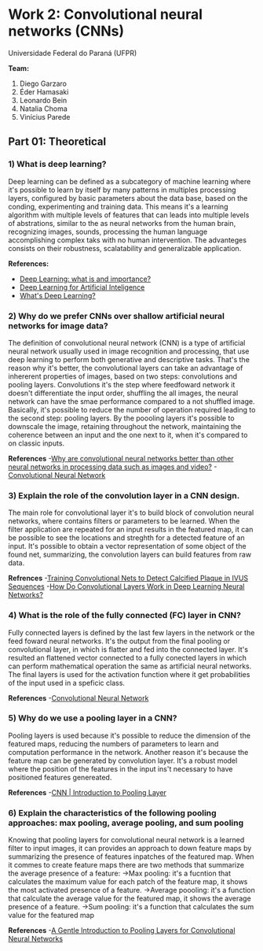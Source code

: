 # Work 2: Convolutional neural networks (CNNs)

Universidade Federal do Paraná (UFPR)

**Team:** 
1. Diego Garzaro
2. Éder Hamasaki
3. Leonardo Bein
4. Natalia Choma
5. Vinícius Parede

## Part 01: Theoretical

### 1) What is deep learning? 
  Deep learning can be defined as a subcategory of machine learning where it's possible to learn by itself by many patterns in multiples processing layers, configured by basic parameters about the data base, based on the conding, experimenting and training data. 
  This means it's a learning algorithm with multiple levels of features that can leads into multiple levels of abstrations, similar to the as neural networks from the human brain, recognizing images, sounds, processing the human language accomplishing complex taks with no human intervention. The advanteges consists on their robustness, scalatability and generalizable application.
  
  **References:**
  
  - [Deep Learning: what is and importance?](https://www.sas.com/pt_br/insights/analytics/deep-learning.html)
  - [Deep Learning for Artificial Inteligence](https://pt.slideshare.net/ErShivaKShrestha/deep-learning-for-artificial-intelligence-ai)
  - [What's Deep Learning?](https://gaea.com.br/afinal-o-que-e-deep-learning/)

### 2) Why do we prefer CNNs over shallow artificial neural networks for image data?
   The definition of convolutional neural network (CNN) is a type of artificial neural network usually used in image recognition and processing, that use deep learning to perform both generative and descriptive tasks. That's the reason why it's better, the convolutional layers can take an advantage of inhererent properties of images, based on two steps: convolutions and pooling layers.
  Convolutions it's the step where feedfoward network it doesn't differentiate the input order, shuffling the all images, the neural network can have the smae performance compared to a not shuffled image. Basically, it's possible to reduce the number of operation required leading to the second step: pooling layers.
  By the poooling layers it's possible to downscale the image, retaining throughout the network, maintaining the coherence between an input and the one next to it, when it's compared to on classic inputs.

**References**
-[Why are convolutional neural networks better than other neural networks in processing data such as images and video?](https://www.quora.com/Why-are-convolutional-neural-networks-better-than-other-neural-networks-in-processing-data-such-as-images-and-video)
-[Convolutional Neural Network](https://www.techtarget.com/searchenterpriseai/definition/convolutional-neural-network)  

### 3) Explain the role of the convolution layer in a CNN design.
The main role for convolutional layer it's to build block of convolution neural networks, where contains filters or parameters to be learned. When the filter application are repeated for an input results in the featured map, it can be possible to see the locations and streghth for a detected feature of an input. It's possible to obtain a vector representation of some object of the found net, summarizing, the convolution layers can build features from raw data. 

**Refrences**
-[Training Convolutional Nets to Detect Calcified Plaque in IVUS Sequences](https://www.sciencedirect.com/topics/engineering/convolutional-layer#:~:text=A%20convolutional%20layer%20is%20the,and%20creates%20an%20activation%20map.)
-[How Do Convolutional Layers Work in Deep Learning Neural Networks?](https://machinelearningmastery.com/convolutional-layers-for-deep-learning-neural-networks/)

### 4) What is the role of the fully connected (FC) layer in CNN?
Fully connected layers is defined by the last few layers in the network or the feed foward neural networks. It's the output from the final pooling or convolutional layer, in which is flatter and fed into the connected layer. It's resulted an flattened vector connected to a fully conected layers in which can perform mathematical operation the same as artificial neural networks. The final layers is used for the activation function where it get probabilities of the input used in a speficic class.

**References**
-[Convolutional Neural Network](https://towardsdatascience.com/convolutional-neural-network-17fb77e76c05#:~:text=Fully%20Connected%20Layer,-Fig%204.&text=Fully%20Connected%20Layer%20is%20simply,into%20the%20fully%20connected%20layer.)

### 5) Why do we use a pooling layer in a CNN? 
Pooling layers is used because it's possible to reduce the dimension of the featured maps, reducing the numbers of parameters to learn and computation performance in the network.
Another reason it's because the feature map can be generated by convolution layer. It's a robust model where the position of the features in the input ins't necessary to have positioned features genereated.

**References**
-[CNN | Introduction to Pooling Layer](https://www.geeksforgeeks.org/cnn-introduction-to-pooling-layer/#:~:text=Why%20to%20use%20Pooling%20Layers,generated%20by%20a%20convolution%20layer.)

### 6) Explain the characteristics of the following pooling approaches: max pooling, average pooling, and sum pooling
Knowing that pooling layers for convolutional neural network is a learned filter to input images, it can provides an approach to down feature maps by summarizing the presence of features inpatches of the featured map. When it commes to create feature maps there are two methods that summarize the average presence of a feature:
  ->Max pooling: it's a fucntion that calculates the maximum value for each patch of the feature map, it shows the most activated presence of a feature.
  ->Average poooling: it's a function that calculate the average value for the featured map, it shows the average presence of a feature.
  ->Sum pooling: it's a function that calculates the sum value for the featured map


**References**
-[A Gentle Introduction to Pooling Layers for Convolutional Neural Networks](https://machinelearningmastery.com/pooling-layers-for-convolutional-neural-networks/)
